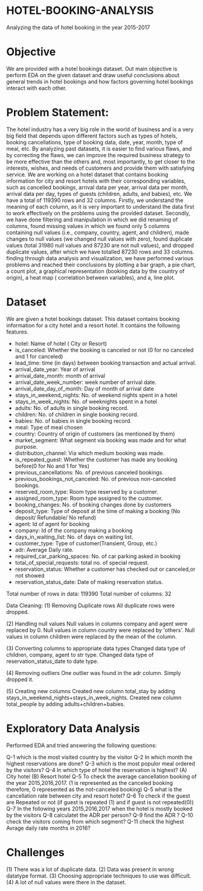 # HOTEL-BOOKING-ANALYSIS
Analyzing the data of hotel booking in the year 2015-2017

# Objective 
We are provided with a hotel bookings dataset.
Out main objective is perform EDA on the given dataset and 
draw useful conclusions about general trends in hotel bookings and how factors governing hotel bookings interact with each other.

# Problem Statement:

The hotel industry has a very big role in the world of business and is a very big field that depends upon different factors such as types of hotels,
booking cancellations, type of booking data, date, year, month, type of meal, etc. By analyzing past datasets, it is easier to find various flaws, 
and by correcting the flaws, we can improve the required business strategy to be more effective than the others and, most importantly, to get closer to the interests,
wishes, and needs of customers and provide them with satisfying service. We are working
on a hotel dataset that contains booking information for city and resort hotels with their 
corresponding variables, such as cancelled bookings, arrival data per year, arrival data per month, arrival data per day, 
types of guests (children, adults, and babies), etc. We have a total of 119390 rows and 32 columns. Firstly, we understand the meaning 
of each column, as it is very important to understand the data first to work effectively on the problems using the provided dataset. 
Secondly, we have done filtering and manipulation in which we did renaming of columns, found missing values in which we found only 5 
columns containing null values (i.e., company, country, agent, and children), made changes to null values (we changed null values with zero), 
found duplicate values (total 31980 null values and 87230 are not null values), and dropped duplicate values, after which we have totalled 87230 
rows and 33 columns. finding through data analysis and visualization, we have performed various problems and reached their conclusions by 
plotting a bar graph, a pie chart, a count plot, a graphical representation (booking data by the country of origin), a heat map ( correlation between variables),
and a, line plot.

# Dataset
We are given a hotel bookings dataset. This dataset contains booking information for a city hotel and a resort hotel. 
It contains the following features.

- hotel: Name of hotel ( City or Resort)
- is_canceled: Whether the booking is canceled or not (0 for no canceled and 1 for canceled)
- lead_time: time (in days) between booking transaction and actual arrival.
- arrival_date_year: Year of arrival
- arrival_date_month: month of arrival
- arrival_date_week_number: week number of arrival date.
- arrival_date_day_of_month: Day of month of arrival date
- stays_in_weekend_nights: No. of weekend nights spent in a hotel
- stays_in_week_nights: No. of weeknights spent in a hotel
- adults: No. of adults in single booking record.
- children: No. of children in single booking record.
- babies: No. of babies in single booking record. 
- meal: Type of meal chosen 
- country: Country of origin of customers (as mentioned by them)
- market_segment: What segment via booking was made and for what purpose.
- distribution_channel: Via which medium booking was made.
- is_repeated_guest: Whether the customer has made any booking before(0 for No and 1 for Yes)
- previous_cancellations: No. of previous canceled bookings.
- previous_bookings_not_canceled: No. of previous non-canceled bookings.
- reserved_room_type: Room type reserved by a customer.
- assigned_room_type: Room type assigned to the customer.
- booking_changes: No. of booking changes done by customers
- deposit_type: Type of deposit at the time of making a booking (No deposit/ Refundable/ No refund)
- agent: Id of agent for booking
- company: Id of the company making a booking
- days_in_waiting_list: No. of days on waiting list.
- customer_type: Type of customer(Transient, Group, etc.)
- adr: Average Daily rate.
- required_car_parking_spaces: No. of car parking asked in booking
- total_of_special_requests: total no. of special request.
- reservation_status: Whether a customer has checked out or canceled,or not showed 
- reservation_status_date: Date of making reservation status.

Total number of rows in data: 119390
Total number of columns: 32

Data Cleaning:
(1) Removing Duplicate rows
All duplicate rows were dropped.

(2) Handling null values
Null values in columns company and agent were replaced by 0.
Null values in column country were replaced by 'others'.
Null values in column children were replaced by the mean of the column.

(3) Converting columns to appropriate data types
Changed data type of children, company, agent to str type.
Changed data type of reservation_status_date to date type.

(4) Removing outliers
One outlier was found in the adr column. Simply dropped it.

(5) Creating new columns
Created new column total_stay by adding stays_in_weekend_nights+stays_in_week_nights.
Created new column total_people by adding adults+children+babies.

# Exploratory Data Analysis
Performed EDA and tried answering the following questions:

Q-1 which is the most visited country by the visitor 
Q-2 In which month the highest reservations are done?
Q-3 which is the most populor meal ordered by the visitors?
Q-4 In which type of hotel the reservation is highest? (A) City hotel (B) Resort hotel
Q-5 To check the average cancellation booking of the year 2015,2016,2017. (1 is represented as the  canceled booking therefore, 
0 represented as the  not-canceled booking)
Q-5 what is the cancellation rate between city and resort hotel?
Q-6 To check if the guest are Repeated or not (if guest is repeated (1) and if guest is not repeated(0))
Q-7 In the following years 2015,2016,2017 when the hotel is mostly booked by the visitors
Q-8 calculatet the ADR per person?
Q-9 find the ADR ?
Q-10 check the visitors coming from which segment?
Q-11 check the highest Avrage daily rate months in 2016?


# Challenges
(1) There was a lot of duplicate data.
(2) Data was present in wrong datatype format.
(3) Choosing appropriate techniques to use was difficult.
(4) A lot of null values were there in the dataset.









































